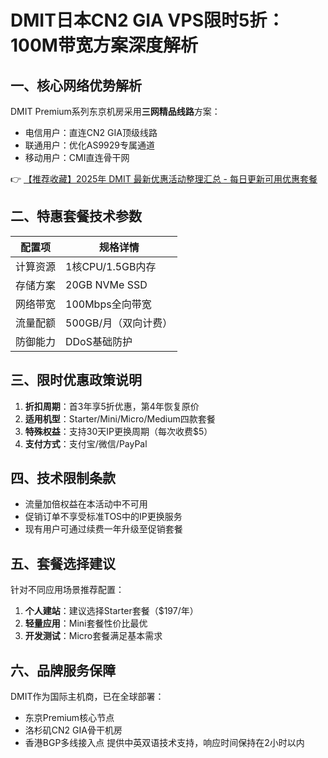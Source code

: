 # DMIT日本CN2 GIA VPS限时5折：100M带宽方案深度解析

## 一、核心网络优势解析
DMIT Premium系列东京机房采用**三网精品线路**方案：
- 电信用户：直连CN2 GIA顶级线路
- 联通用户：优化AS9929专属通道
- 移动用户：CMI直连骨干网

👉 [【推荐收藏】2025年 DMIT 最新优惠活动整理汇总 - 每日更新可用优惠套餐](https://bit.ly/dmit_coupon)

## 二、特惠套餐技术参数
| 配置项       | 规格详情                 |
|--------------|-------------------------|
| 计算资源     | 1核CPU/1.5GB内存        |
| 存储方案     | 20GB NVMe SSD           |
| 网络带宽     | 100Mbps全向带宽         |
| 流量配额     | 500GB/月（双向计费）     |
| 防御能力     | DDoS基础防护            |

## 三、限时优惠政策说明
1. **折扣周期**：首3年享5折优惠，第4年恢复原价
2. **适用机型**：Starter/Mini/Micro/Medium四款套餐
3. **特殊权益**：支持30天IP更换周期（每次收费$5）
4. **支付方式**：支付宝/微信/PayPal

## 四、技术限制条款
- 流量加倍权益在本活动中不可用
- 促销订单不享受标准TOS中的IP更换服务
- 现有用户可通过续费一年升级至促销套餐

## 五、套餐选择建议
针对不同应用场景推荐配置：
1. **个人建站**：建议选择Starter套餐（$197/年）
2. **轻量应用**：Mini套餐性价比最优
3. **开发测试**：Micro套餐满足基本需求

## 六、品牌服务保障
DMIT作为国际主机商，已在全球部署：
- 东京Premium核心节点
- 洛杉矶CN2 GIA骨干机房
- 香港BGP多线接入点
提供中英双语技术支持，响应时间保持在2小时以内